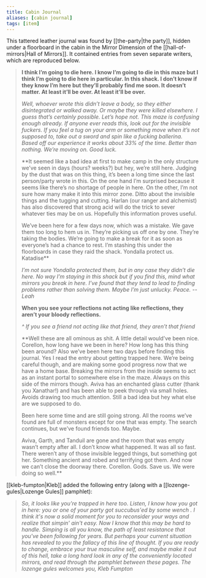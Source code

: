 ```yaml
---
title: Cabin Journal
aliases: [cabin journal]
tags: [item]
---
```

This tattered leather journal was found by [[the-party|the party]], hidden under a floorboard in the cabin in the Mirror Dimension of the [[hall-of-mirrors|Hall of Mirrors]]. It contained entries from seven separate writers, which are reproduced below.

> **I think I’m going to die here. I know I’m going to die in this maze but I think I’m going to die here in particular. In this shack. I don’t know if they know I’m here but they’ll probably find me soon. It doesn’t matter. At least it’ll be over. At least it’ll be over.**
> 
> _Well, whoever wrote this didn’t leave a body, so they either disintegrated or walked away. Or maybe they were killed elsewhere. I guess that’s certainly possible. Let’s hope not. This maze is confusing enough already. If anyone ever reads this, look out for the invisible fuckers. If you feel a tug on your arm or something move when it’s not supposed to, take out a sword and spin like a fucking ballerina. Based off our experience it works about 33% of the time. Better than nothing. We’re moving on. Good luck._
> 
> **It seemed like a bad idea at first to make camp in the only structure we’ve seen in days (hours? weeks?) but hey, we’re still here. Judging by the dust that was on this thing, it’s been a long time since the last person/party wrote in this. On the one hand I’m surprised because it seems like there’s no shortage of people in here. On the other, I’m not sure how many make it into this mirror zone. Ditto about the invisible things and the tugging and cutting. Harlan (our ranger and alchemist) has also discovered that strong acid will do the trick to sever whatever ties may be on us. Hopefully this information proves useful.
>  
> We’ve been here for a few days now, which was a mistake. We gave them too long to hem us in. They’re picking us off one by one. They’re taking the bodies. We’re going to make a break for it as soon as everyone’s had a chance to rest. I’m stashing this under the floorboards in case they raid the shack. Yondalla protect us.
> Katadise**
> 
> _I’m not sure Yondalla protected them, but in any case they didn’t die here. No way I’m staying in this shack but if you find this, mind what mirrors you break in here. I’ve found that they tend to lead to finding problems rather than solving them. Maybe I’m just unlucky. Peace. --Leah_
> 
> **When you see your reflections not acting like reflections, they aren’t your bloody reflections.**
> 
> _^ If you see a friend not acting like that friend, they aren’t that friend_
> 
> **Well these are all ominous as shit. A little detail would’ve been nice. Corellon, how long have we been in here? How long has this thing been around? Also we’ve been here two days before finding this journal. Yes I read the entry about getting trapped here. We’re being careful though, and are making some good progress now that we have a home base. Breaking the mirrors from the inside seems to act as an instant portal to somewhere else in the maze. Always on this side of the mirrors though. Aviva has an enchanted glass cutter (thank you Xanathar!) and has been able to peek through via small holes. Avoids drawing too much attention. Still a bad idea but hey what else are we supposed to do.
> 
> Been here some time and are still going strong. All the rooms we’ve found are full of monsters except for one that was empty. The search continues, but we’ve found friends too. Maybe.
> 
> Aviva, Garth, and Tanduil are gone and the room that was empty wasn’t empty after all. I don’t know what happened. It was all so fast. There weren’t any of those invisible legged things, but something got her. Something ancient and robed and terrifying got them. And now we can’t close the doorway there. Corellon. Gods. Save us. We were doing so well.**

[[kleb-fumpton|Kleb]] added the following entry (along with a [[lozenge-gules|Lozenge Gules]] pamphlet):
> *So, it looks like you're trapped in here too. Listen, I know how you got in here: you or one of your party got succubus'ed by some wench . I think it's now a solid moment for you to reconsider your ways and realize that simpin' ain't easy. Now I know that this may be hard to handle. Simping is all you know, the path of least resistance that you've been following for years. But perhaps your current situation has revealed to you the fallacy of this line of thought. If you are ready to change, embrace your true masculine self, and maybe make it out of this hell, take a long hard look in any of the conveniently located mirrors, and read through the pamphlet between these pages.
   The lozenge gules welcomes you,
   Kleb Fumpton*